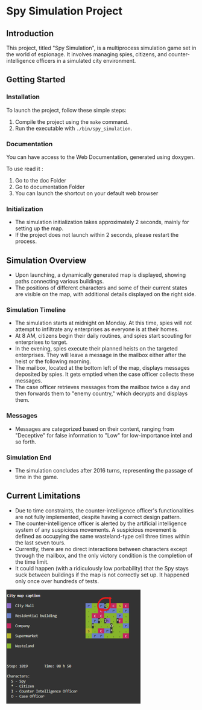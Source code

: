 # Spy Simulation Project

## Introduction

This project, titled "Spy Simulation", is a multiprocess simulation game set in the world of espionage. It involves managing spies, citizens, and counter-intelligence officers in a simulated city environment.

## Getting Started

### Installation

To launch the project, follow these simple steps:

1. Compile the project using the `make` command.
2. Run the executable with `./bin/spy_simulation`.

### Documentation

You can have access to the Web Documentation, generated using doxygen. 

To use read it : 
1. Go to the doc Folder
2. Go to documentation Folder
3. You can launch the shortcut on your default web browser

### Initialization

- The simulation initialization takes approximately 2 seconds, mainly for setting up the map. 
- If the project does not launch within 2 seconds, please restart the process.

## Simulation Overview

- Upon launching, a dynamically generated map is displayed, showing paths connecting various buildings. 
- The positions of different characters and some of their current states are visible on the map, with additional details displayed on the right side.

### Simulation Timeline

- The simulation starts at midnight on Monday. At this time, spies will not attempt to infiltrate any enterprises as everyone is at their homes.
- At 8 AM, citizens begin their daily routines, and spies start scouting for enterprises to target.
- In the evening, spies execute their planned heists on the targeted enterprises. They will leave a message in the mailbox either after the heist or the following morning.
- The mailbox, located at the bottom left of the map, displays messages deposited by spies. It gets emptied when the case officer collects these messages.
- The case officer retrieves messages from the mailbox twice a day and then forwards them to "enemy country," which decrypts and displays them.

### Messages

- Messages are categorized based on their content, ranging from "Deceptive" for false information to "Low" for low-importance intel and so forth.

### Simulation End

- The simulation concludes after 2016 turns, representing the passage of time in the game.

## Current Limitations

- Due to time constraints, the counter-intelligence officer's functionalities are not fully implemented, despite having a correct design pattern.
- The counter-intelligence officer is alerted by the artificial intelligence system of any suspicious movements. A suspicious movement is defined as occupying the same wasteland-type cell three times within the last seven tours.
- Currently, there are no direct interactions between characters except through the mailbox, and the only victory condition is the completion of the time limit.
- It could happen (with a ridiculously low porbability) that the Spy stays suck between buildings if the map is not correctly set up. It happened only once over hundreds of tests. 

![Exemple of Spies Stuck](doc/figures/Spies_stuck.png)
